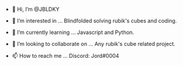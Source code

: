 - 👋 Hi, I’m @JBLDKY
- 👀 I’m interested in ...
Blindfolded solving rubik's cubes and coding.

- 🌱 I’m currently learning ...
Javascript and Python.

- 💞️ I’m looking to collaborate on ...
Any rubik's cube related project. 

- 📫 How to reach me ...
Discord: Jord#0004

<!---
JBLDKY/JBLDKY is a ✨ special ✨ repository because its `README.md` (this file) appears on your GitHub profile.
You can click the Preview link to take a look at your changes.
--->
